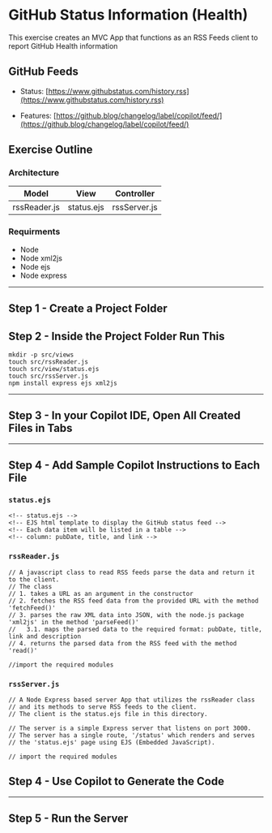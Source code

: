 # GitHub Status Information (Health)

This exercise creates an MVC App that functions as an RSS Feeds client to report GitHub Health information

## GitHub Feeds

- Status: [https://www.githubstatus.com/history.rss](https://www.githubstatus.com/history.rss)

- Features: [https://github.blog/changelog/label/copilot/feed/](https://github.blog/changelog/label/copilot/feed/)

## Exercise Outline

### Architecture

|Model|View|Controller|
|---|---|---|
|rssReader.js|status.ejs|rssServer.js|

### Requirments

- Node
- Node xml2js
- Node ejs 
- Node express

----

## Step 1 - Create a Project Folder


## Step 2 - Inside the Project Folder Run This

```
mkdir -p src/views
touch src/rssReader.js
touch src/view/status.ejs
touch src/rssServer.js
npm install express ejs xml2js
```

---

## Step 3 - In your Copilot IDE, Open All Created Files in Tabs

---

## Step 4 - Add Sample Copilot Instructions to Each File

### `status.ejs`

```
<!-- status.ejs -->
<!-- EJS html template to display the GitHub status feed -->
<!-- Each data item will be listed in a table -->
<!-- column: pubDate, title, and link --> 
```

### `rssReader.js`

```
// A javascript class to read RSS feeds parse the data and return it to the client.
// The class 
// 1. takes a URL as an argument in the constructor
// 2. fetches the RSS feed data from the provided URL with the method 'fetchFeed()'
// 3. parses the raw XML data into JSON, with the node.js package 'xml2js' in the method 'parseFeed()'
//   3.1. maps the parsed data to the required format: pubDate, title, link and description
// 4. returns the parsed data from the RSS feed with the method 'read()'

//import the required modules
```

### `rssServer.js`

```
// A Node Express based server App that utilizes the rssReader class 
// and its methods to serve RSS feeds to the client.
// The client is the status.ejs file in this directory.

// The server is a simple Express server that listens on port 3000.
// The server has a single route, '/status' which renders and serves 
// the 'status.ejs' page using EJS (Embedded JavaScript).

// import the required modules
```

## Step 4 - Use Copilot to Generate the Code

---

## Step 5 - Run the Server
